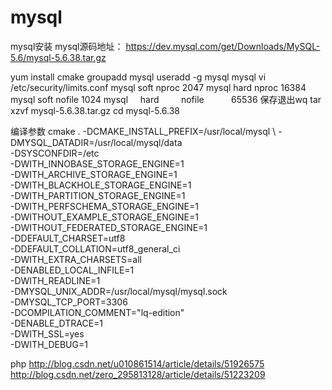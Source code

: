 # mysql
mysql安装
mysql源码地址：
https://dev.mysql.com/get/Downloads/MySQL-5.6/mysql-5.6.38.tar.gz

yum install cmake
groupadd mysql 
useradd -g mysql mysql
vi /etc/security/limits.conf
mysql     soft          nproc            2047
mysql     hard          nproc            16384
mysql     soft          nofile          1024
mysql     hard         nofile           65536
保存退出wq
tar xzvf mysql-5.6.38.tar.gz
cd mysql-5.6.38

编译参数
cmake . -DCMAKE_INSTALL_PREFIX=/usr/local/mysql \ 
-DMYSQL_DATADIR=/usr/local/mysql/data \
-DSYSCONFDIR=/etc \
-DWITH_INNOBASE_STORAGE_ENGINE=1 \
-DWITH_ARCHIVE_STORAGE_ENGINE=1 \
-DWITH_BLACKHOLE_STORAGE_ENGINE=1 \
-DWITH_PARTITION_STORAGE_ENGINE=1 \
-DWITH_PERFSCHEMA_STORAGE_ENGINE=1 \
-DWITHOUT_EXAMPLE_STORAGE_ENGINE=1 \
-DWITHOUT_FEDERATED_STORAGE_ENGINE=1 \
-DDEFAULT_CHARSET=utf8 \
-DDEFAULT_COLLATION=utf8_general_ci \
-DWITH_EXTRA_CHARSETS=all \
-DENABLED_LOCAL_INFILE=1 \
-DWITH_READLINE=1 \
-DMYSQL_UNIX_ADDR=/usr/local/mysql/mysql.sock \
-DMYSQL_TCP_PORT=3306 \
-DCOMPILATION_COMMENT="lq-edition" \
-DENABLE_DTRACE=1 \
-DWITH_SSL=yes \
-DWITH_DEBUG=1

php
http://blog.csdn.net/u010861514/article/details/51926575
http://blog.csdn.net/zero_295813128/article/details/51223209
